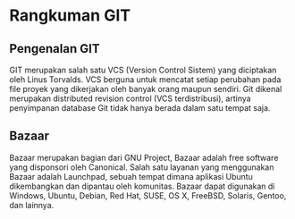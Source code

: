 # Rangkuman GIT

## Pengenalan GIT
GIT merupakan salah satu VCS (Version Control Sistem) yang diciptakan oleh Linus Torvalds.
VCS berguna untuk mencatat setiap perubahan pada file proyek yang dikerjakan oleh banyak orang maupun sendiri.
Git dikenal merupakan distributed revision control (VCS terdistribusi), artinya penyimpanan database Git tidak hanya berada dalam satu tempat saja.

## Bazaar
Bazaar merupakan bagian dari GNU Project, Bazaar adalah free software yang disponsori oleh Canonical. Salah satu layanan yang menggunakan Bazaar adalah Launchpad, sebuah tempat dimana aplikasi Ubuntu dikembangkan dan dipantau oleh komunitas. Bazaar dapat digunakan di Windows, Ubuntu, Debian, Red Hat, SUSE, OS X, FreeBSD, Solaris, Gentoo, dan lainnya.